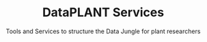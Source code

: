 ---
title: DataPLANT Services
subtitle: Tools and Services to structure the Data Jungle for plant researchers
image: /src/assets/images/service.png
content: 
  - service/arc
  - service/planning-dataplan
  - service/collect-and-structure
  - service/harmonizing-templates
  - service/workflow-engine-galaxy
  - service/data-publication-archive
  - service/discover-and-explore-arcsearch
  - service/training-knowledgebase
styling:
  titleColor: darkblue
  bgColor: white
  headerColor: darkblue-300
  textColor: darkblue
  emphasisColor: lightblue-600
  textPosition: top
--- 